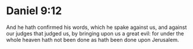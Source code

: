 # Daniel 9:12

And he hath confirmed his words, which he spake against us, and against our judges that judged us, by bringing upon us a great evil: for under the whole heaven hath not been done as hath been done upon Jerusalem.